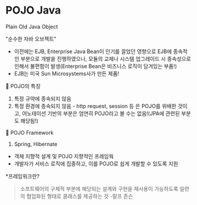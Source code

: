 # POJO Java

Plain Old Java Object

"순수한 자바 오브젝트"

- 이전에는 EJB, Enterprise Java Bean이 인기를 끌었던 영향으로 EJB에 종속적인 부분으로 개발을 진행하였으나, 모듈의 교체나 시스템 업그레이드 시 종속성으로 인해서 불편함이 발생(Enterprise Bean은 비즈니스 로직이 담겨있는 부품!)
- EJB는 미국 Sun Microsystems사가 만든 제품!

🌺 POJO의 특징

1. 특정 규약에 종속되지 않음
2. 특정 환경에 종속되지 않음 - http request, session 등 은 POJO를 위배한 것이고, 어노테이션 기반의 부분은 엄연히 POJO라고 볼 수는 없음!(JPA에 관련된 부분도 해당됨!)

🌺 POJO Framework

1. Spring, Hibernate
- 객체 지향적 설계 및 POJO 지향적인 프레임웍
- 개발자가 서비스 로직에 집중하고, 이를 POJO로 쉽게 개발할 수 있도록 지원

*프레임워크란?

> 소프트웨어의 구체적 부분에 해당되는 설계와 구현을 재사용이 가능하도록 일련의 협업화된 형태로 클래스를 제공하는 것
-랄프 존슨